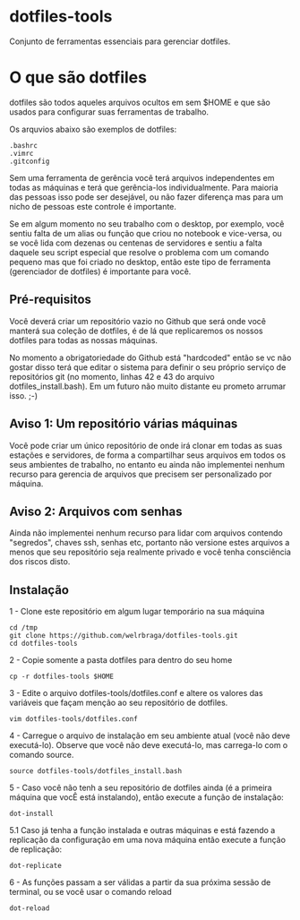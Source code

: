 # dotfiles-tools

Conjunto de ferramentas essenciais para gerenciar dotfiles.

# O que são dotfiles

dotfiles são todos aqueles arquivos ocultos em sem $HOME e que são usados
para configurar suas ferramentas de trabalho. 

Os arquvios abaixo são exemplos de dotfiles:

    .bashrc
    .vimrc
    .gitconfig

Sem uma ferramenta de gerência você terá arquivos independentes em todas as
máquinas e terá que gerência-los individualmente. Para maioria das pessoas isso
pode ser desejável, ou não fazer diferença mas para um nicho de pessoas este 
controle é importante.

Se em algum momento no seu trabalho com o desktop, por exemplo, você sentiu falta
de um alias ou função que criou no notebook e vice-versa, ou se você  lida com 
dezenas ou centenas de servidores e sentiu a falta daquele seu script especial que
resolve o problema com um comando pequeno mas que foi criado no desktop, então
este tipo de ferramenta (gerenciador de dotfiles) é importante para você.


## Pré-requisitos

Você deverá criar um repositório vazio no Github que será onde você manterá
sua coleção de dotfiles, é de lá que replicaremos os nossos dotfiles para todas
as nossas máquinas.

No momento a obrigatoriedade do Github está "hardcoded" então se vc não gostar
disso terá que editar o sistema para definir o seu próprio serviço de repositórios
git (no momento, linhas 42 e 43 do arquivo dotfiles_install.bash).
Em um futuro não muito distante eu prometo arrumar isso. ;-)

## Aviso 1: Um repositório várias máquinas

Você pode criar um único repositório de onde irá clonar em todas as suas estações 
e servidores, de forma a compartilhar seus arquivos em todos os seus ambientes 
de trabalho, no entanto eu ainda não implementei nenhum recurso para gerencia de 
arquivos que precisem ser personalizado por máquina.

## Aviso 2: Arquivos com senhas

Ainda não implementei nenhum recurso para lidar com arquivos contendo "segredos",
chaves ssh, senhas etc, portanto não versione estes arquivos a menos que seu 
repositório seja realmente privado e você tenha consciência dos riscos disto.

## Instalação

1 - Clone este repositório em algum lugar temporário na sua máquina

    cd /tmp
    git clone https://github.com/welrbraga/dotfiles-tools.git
    cd dotfiles-tools

2 - Copie somente a pasta dotfiles para dentro do seu home

    cp -r dotfiles-tools $HOME

3 - Edite o arquivo dotfiles-tools/dotfiles.conf e altere os valores das
variáveis que façam menção ao seu repositório de dotfiles.

    vim dotfiles-tools/dotfiles.conf

4 - Carregue o arquivo de instalação em seu ambiente atual (você não deve executá-lo).
Observe que você não deve executá-lo, mas carrega-lo com o comando source.

    source dotfiles-tools/dotfiles_install.bash

5 - Caso você não tenh a seu repositório de dotfiles ainda (é a primeira máquina que
vocÊ está instalando), então execute a função de instalação:

    dot-install

5.1 Caso já tenha a função instalada e outras máquinas e está fazendo a replicação
da configuração em uma nova máquina então execute a função de replicação:

    dot-replicate

6 - As funções passam a ser válidas a partir da sua próxima sessão de terminal, ou
se você usar o comando reload

    dot-reload


